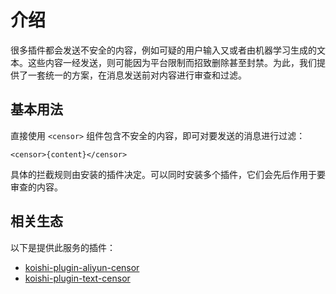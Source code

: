 # 介绍

很多插件都会发送不安全的内容，例如可疑的用户输入又或者由机器学习生成的文本。这些内容一经发送，则可能因为平台限制而招致删除甚至封禁。为此，我们提供了一套统一的方案，在消息发送前对内容进行审查和过滤。

## 基本用法

直接使用 `<censor>` 组件包含不安全的内容，即可对要发送的消息进行过滤：

```tsx
<censor>{content}</censor>
```

具体的拦截规则由安装的插件决定。可以同时安装多个插件，它们会先后作用于要审查的内容。

## 相关生态

以下是提供此服务的插件：

- [koishi-plugin-aliyun-censor](./plugins/aliyun.md)
- [koishi-plugin-text-censor](./plugins/text.md)
